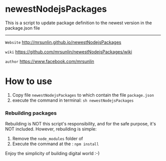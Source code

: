 # newestNodejsPackages
This is a script to update package definition to the newest version in the  package.json file

***

`Website`   http://mrsunlin.github.io/newestNodejsPackages

`wiki`      https://github.com/mrsunlin/newestNodejsPackages/wiki

`author`    https://www.facebook.com/mrsunlin

# How to use

1. Copy file `newestNodejsPackages` to <your nodejs project path> which contain the file `package.json`
2. execute the command in terminal: `sh newestNodejsPackages`

### Rebuilding packages
Rebuilding is NOT this script's responsibility, and for the safe purpose, it's NOT included.
However, rebuilding is simple:
1. Remove the `node_modules` folder of <project root path>
2. Execute the command at the <project root path>: `npm install`

Enjoy the simplicity of building digital world :-)
